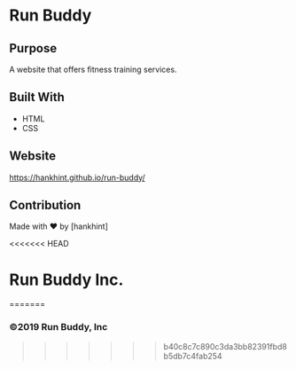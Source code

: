 # Run Buddy

## Purpose
A website that offers fitness training services.

## Built With
* HTML
* CSS

## Website
https://hankhint.github.io/run-buddy/

## Contribution
Made with ❤️ by [hankhint]

<<<<<<< HEAD
# Run Buddy Inc.
=======
### ©️2019 Run Buddy, Inc
>>>>>>> b40c8c7c890c3da3bb82391fbd8b5db7c4fab254
